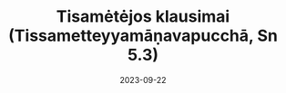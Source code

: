 ---
layout: page
title: 'Tisamėtėjos klausimai (Tissametteyyamāṇavapucchā, Sn 5.3)'
category: rinkinukas
sortIndex: 503
suttacentral: snp5.3
date: 2023-09-22
---